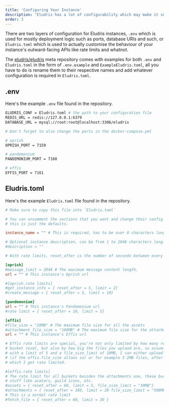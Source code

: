 ```yaml
---
title: 'Configuring Your Instance'
description: 'Eludris has a lot of configurability which may make it seem daunting to configure your instance- fret not however, for this page has got your back!'
order: 3
---
```


There are two layers of configuration for Eludris instances, `.env` which is used
for mostly deployment logic such as ports, database URIs and such, or `Eludris.toml`
which is used to actually customise the behaviour of your instance's outward-facing
APIs like rate limits and whatnot.

The [eludris/eludris](https://github.com/eludris/eludris) meta repository comes with
examples for both `.env` and `Eludris.toml` in the form of `.env.example` and `ExampleEludris.toml`,
all you have to do is rename them to their respective names and add whatever configuration
is required in `Eludris.toml`.

## .env

Here's the example `.env` file found in the repository.

```sh
ELUDRIS_CONF = Eludris.toml # the path to your configuration file
REDIS_URL = redis://127.0.0.1:6379
DATABASE_URL = mysql://root:root@localhost:3306/eludris

# Don't forget to also change the ports in the docker-compose.yml

# oprish
OPRISH_PORT = 7159

# pandemonium
PANDEMONIUM_PORT = 7160

# effis
EFFIS_PORT = 7161
```

## Eludris.toml

Here's the example `Eludris.toml` file found in the repository.

```toml
# Make sure to copy this file into `Eludris.toml`

# You can uncomment the sections that you want and change their config values,
# this is just the defaults.

instance_name = "" # This is required, has to be over 0 characters long.

# Optional instance description, can be from 1 to 2048 characters long.
#description = ""

# With rate limits, reset_after is the number of seconds between every bucket reset.

[oprish]
#message_limit = 2048 # The maximum message content length.
url = "" # This instance's Oprish url

#[oprish.rate limits]
#get_instance_info = { reset_after = 5, limit = 2}
#create_message = { reset_after = 5, limit = 10}

[pandemonium]
url = "" # This instance's Pandemonium url
#rate limit = { reset_after = 10, limit = 5}

[effis]
#file_size = "20MB" # The maximum file size for all the assets
#attachment_file_size = "100MB" # The maximum file size for the attachment bucket
url = "" # This instance's Effis url

# Effis rate limits are special, you're not only limited by how many requests per
# bucket reset, but also by how big the files you upload are, so assuming a rate limit
# with a limit of 5 and a file_size_limit of 10MB, I can either upload 1 10MB file
# (if the effis.file_size allows so) or for example 5 2MB files, after either of
# which I get rate limited.

#[effis.rate limits]
# The rate limit for all buckets besides the attachments one, these buckets are
# stuff like avatars, guild icons, etc.
#assets = { reset_after = 60, limit = 5, file_size_limit = "30MB"}
#attachments = { reset_after = 180, limit = 20 file_size_limit = "500MB" }
# This is a normal rate limit
#fetch_file = { reset_after = 60, limit = 30 }
```
